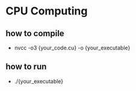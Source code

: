 # CPU Computing 

## how to compile
- nvcc -o3 {your_code.cu} -o {your_executable}

## how to run
- ./{your_executable}

